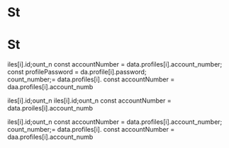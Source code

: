 # St
# St
iles[i].id;ount_n
        const accountNumber = data.profiles[i].account_number;
        const profilePassword = da.profile[i].password;   
count_number;= data.profiles[i].
        const accountNumber = daa.profiles[i].account_numb

iles[i].id;ount_n
iles[i].id;ount_n
        const accountNumber = data.proiles[i].account_numb

iles[i].id;ount_n
        const accountNumber = data.profiles[i].account_number;
count_number;= data.profiles[i].
        const accountNumber = daa.profiles[i].account_numb

